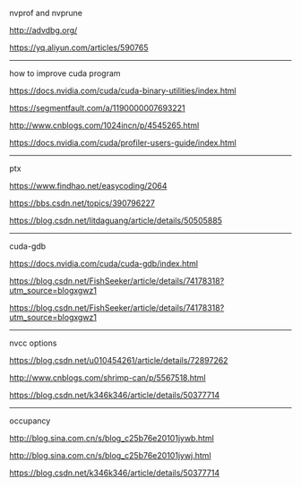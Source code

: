 nvprof and nvprune

http://advdbg.org/

https://yq.aliyun.com/articles/590765

---

how to improve cuda program

https://docs.nvidia.com/cuda/cuda-binary-utilities/index.html

https://segmentfault.com/a/1190000007693221

http://www.cnblogs.com/1024incn/p/4545265.html

https://docs.nvidia.com/cuda/profiler-users-guide/index.html

---

ptx

https://www.findhao.net/easycoding/2064

https://bbs.csdn.net/topics/390796227

https://blog.csdn.net/litdaguang/article/details/50505885

---

cuda-gdb

https://docs.nvidia.com/cuda/cuda-gdb/index.html

https://blog.csdn.net/FishSeeker/article/details/74178318?utm_source=blogxgwz1

https://blog.csdn.net/FishSeeker/article/details/74178318?utm_source=blogxgwz1

---

nvcc options

https://blog.csdn.net/u010454261/article/details/72897262

http://www.cnblogs.com/shrimp-can/p/5567518.html

https://blog.csdn.net/k346k346/article/details/50377714

---

occupancy

http://blog.sina.com.cn/s/blog_c25b76e20101jywb.html

http://blog.sina.com.cn/s/blog_c25b76e20101jywj.html


https://blog.csdn.net/k346k346/article/details/50377714

